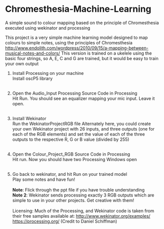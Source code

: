 # Chromesthesia-Machine-Learning
A simple sound to colour mapping based on the principle of Chromesthesia executed using wekinator and processing

This project is a very simple machine learning model designed to map colours to simple notes, using the principles of Chromesthesia http://www.endolith.com/wordpress/2010/09/15/a-mapping-between-musical-notes-and-colors/
This version is trained on a ukelele using the basic four strings, so A, E, C and G are trained, but it would be easy to train your own output

1. Install Processing on your machine  </br>
   Install oscP5 library
   </br></br>

2. Open the Audio_Input Processing Source Code in Processing</br>
  Hit Run. You should see an equalizer mapping your mic input. Leave it open. 
  </br></br>

3. Install Wekinator</br>
  Run the WekinatorProjectRGB file
Alternately here, you could create your own Wekinator project with 26 inputs, and three outputs (one for each of the RGB elements)
and set the value of each of the three outputs to the respective R, G or B value (divided by 255) 
</br></br>

4. Open the Colour_Project_RGB Source Code in Processing</br>
 Hit run. Now you should have two Processing Windows open
 </br></br>

5. Go back to wekinator, and hit Run on your trained model</br>
  Play some notes and have fun!
</br></br>
**Note**: Flick through the ppt file if you have trouble understanding</br>
**Note 2**: Wekinator sends processing exactly 3 RGB outputs which are simple to use in your other projects. Get creative with them!
</br></br>
Licensing: Much of the Processing, and Wekinator code is taken from their free samples available at: 
http://www.wekinator.org/examples/
https://processing.org/ (Credit to Daniel Schiffman)





